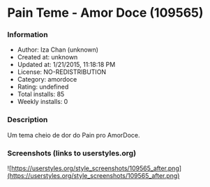 # Pain Teme - Amor Doce (109565)

### Information
- Author: Iza Chan (unknown)
- Created at: unknown
- Updated at: 1/21/2015, 11:18:18 PM
- License: NO-REDISTRIBUTION
- Category: amordoce
- Rating: undefined
- Total installs: 85
- Weekly installs: 0


### Description
Um tema cheio de dor do Pain pro AmorDoce.


### Screenshots (links to userstyles.org)
![https://userstyles.org/style_screenshots/109565_after.png](https://userstyles.org/style_screenshots/109565_after.png)


